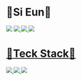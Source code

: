 # :purple_heart:Si Eun:purple_heart:
<img src="https://img.shields.io/badge/velog-20C997?style=flat&logo=velog&logoColor=white"/> <a href="https://github.com/poemsilver"><img src="https://img.shields.io/badge/GitHub-181717?style=flat&logo=GitHub&logoColor=white"/><a href="https://github.com/poemsilver"> <a href="https://www.instagram.com/poemsilver99"><img src="https://img.shields.io/badge/Instagram-E4405F?style=flat&logo=GitHub&logoColor=white"/><a href="https://www.instagram.com/poemsilver99"> <img src="https://img.shields.io/badge/Gmail-EA4335?style=flat&logo=Gmail&logoColor=white"/>

# :blue_book:Teck Stack:blue_book:
<img src="https://img.shields.io/badge/Python-3776AB?style=flat&logo=Python&logoColor=white"/> <img src="https://img.shields.io/badge/C language-A8B9CC?style=flat&logo=C&logoColor=white"/> <img src="https://img.shields.io/badge/AWS-232F3E?style=flat&logo=Amazon AWS&logoColor=white"/>
